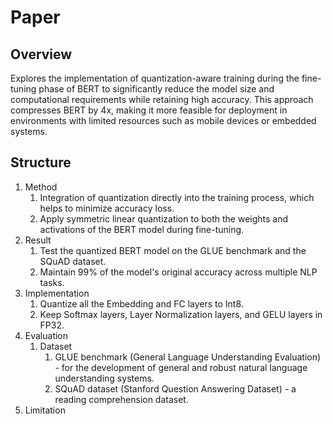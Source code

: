 # Paper

## Overview

Explores the implementation of quantization-aware training during the fine-tuning phase of BERT to significantly reduce the model size and computational requirements while retaining high accuracy. This approach compresses BERT by 4x, making it more feasible for deployment in environments with limited resources such as mobile devices or embedded systems.

## Structure

1. Method
   1. Integration of quantization directly into the training process, which helps to minimize accuracy loss.
   2. Apply symmetric linear quantization to both the weights and activations of the BERT model during fine-tuning.
2. Result
   1. Test the quantized BERT model on the GLUE benchmark and the SQuAD dataset.
   2. Maintain 99% of the model's original accuracy across multiple NLP tasks.
3. Implementation
   1. Quantize all the Embedding and FC layers to Int8.
   2. Keep Softmax layers, Layer Normalization layers, and GELU layers in FP32.
4. Evaluation
   1. Dataset
      1. GLUE benchmark (General Language Understanding Evaluation) - for the development of general and robust natural language understanding systems.
      2. SQuAD dataset (Stanford Question Answering Dataset) - a reading comprehension dataset.
5. Limitation
